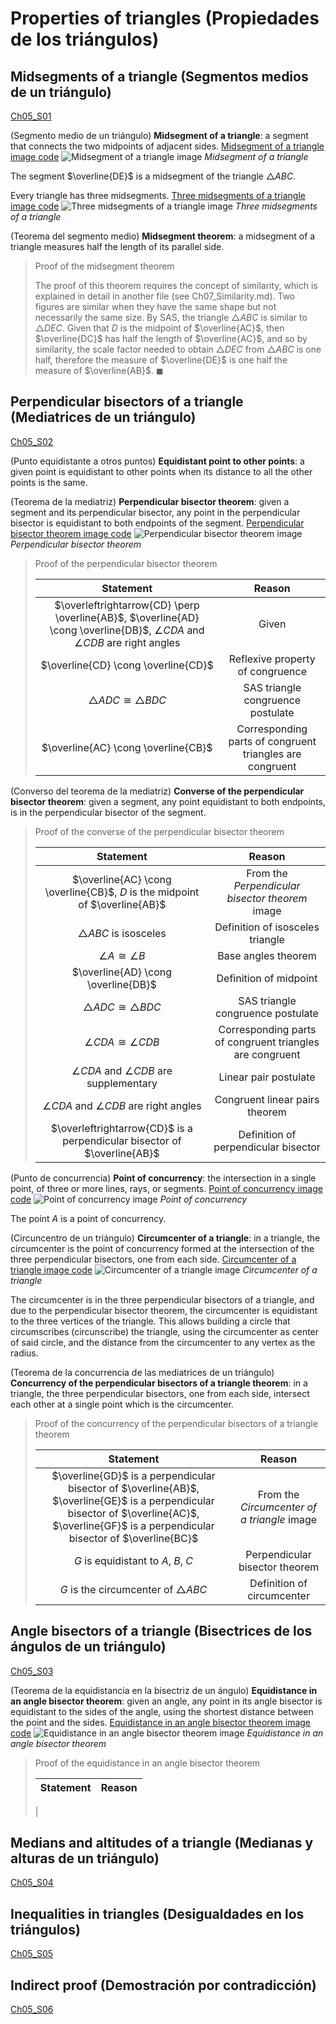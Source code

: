 
#   Properties of triangles (Propiedades de los triángulos)

## Midsegments of a triangle (Segmentos medios de un triángulo)
[Ch05_S01](https://www.ck12.org/reader/reader-index.html#section/2932947/5.1/9549314)

(Segmento medio de un triángulo)
**Midsegment of a triangle**: a segment that connects the two midpoints of adjacent sides.
[Midsegment of a triangle image code](Programs/Ch05/S01_01_Midsegment_of_a_triangle_image.py)
![Midsegment of a triangle image](Images/Ch05/S01_01_Midsegment_of_a_triangle.png)
*Midsegment of a triangle*

The segment $\overline{DE}$ is a midsegment of the triangle $\triangle ABC$.

Every triangle has three midsegments.
[Three midsegments of a triangle image code](Programs/Ch05/S01_02_Three_midsegments_of_a_triangle_image.py)
![Three midsegments of a triangle image](Images/Ch05/S01_02_Three_midsegments_of_a_triangle.png)
*Three midsegments of a triangle*

(Teorema del segmento medio)
**Midsegment theorem**: a midsegment of a triangle measures half the length of its parallel side.

> Proof of the midsegment theorem
>
> The proof of this theorem requires the concept of similarity, which is explained in detail in another file (see Ch07_Similarity.md). Two figures are similar when they have the same shape but not necessarily the same size. By SAS, the triangle $\triangle ABC$ is similar to $\triangle DEC$. Given that $D$ is the midpoint of $\overline{AC}$, then $\overline{DC}$ has half the length of $\overline{AC}$, and so by similarity, the scale factor needed to obtain $\triangle DEC$ from $\triangle ABC$ is one half, therefore the measure of $\overline{DE}$ is one half the measure of $\overline{AB}$. $\blacksquare$

## Perpendicular bisectors of a triangle (Mediatrices de un triángulo)
[Ch05_S02](https://www.ck12.org/reader/reader-index.html#section/2932948/5.2/9549314)

(Punto equidistante a otros puntos)
**Equidistant point to other points**: a given point is equidistant to other points when its distance to all the other points is the same.

(Teorema de la mediatriz)
**Perpendicular bisector theorem**: given a segment and its perpendicular bisector, any point in the perpendicular bisector is equidistant to both endpoints of the segment.
[Perpendicular bisector theorem image code](Programs/Ch05/S02_01_Perpendicular_bisector_theorem_image.py)
![Perpendicular bisector theorem image](Images/Ch05/S02_01_Perpendicular_bisector_theorem.png)
*Perpendicular bisector theorem*

> Proof of the perpendicular bisector theorem
>
> | Statement                                      | Reason                   |
> | :--------------------------------------------: | :----------------------: |
> | $\overleftrightarrow{CD} \perp \overline{AB}$, $\overline{AD} \cong \overline{DB}$, $\angle CDA$ and $\angle CDB$ are right angles | Given |
> | $\overline{CD} \cong \overline{CD}$ | Reflexive property of congruence |
> | $\triangle ADC \cong \triangle BDC$ | SAS triangle congruence postulate |
> | $\overline{AC} \cong \overline{CB}$ | Corresponding parts of congruent triangles are congruent |

(Converso del teorema de la mediatriz)
**Converse of the perpendicular bisector theorem**: given a segment, any point equidistant to both endpoints, is in the perpendicular bisector of the segment.

> Proof of the converse of the perpendicular bisector theorem
>
> | Statement                                      | Reason                   |
> | :--------------------------------------------: | :----------------------: |
> | $\overline{AC} \cong \overline{CB}$, $D$ is the midpoint of $\overline{AB}$ | From the *Perpendicular bisector theorem* image |
> | $\triangle ABC$ is isosceles | Definition of isosceles triangle |
> | $\angle A \cong \angle B$ | Base angles theorem |
> | $\overline{AD} \cong \overline{DB}$ | Definition of midpoint |
> | $\triangle ADC \cong \triangle BDC$ | SAS triangle congruence postulate |
> | $\angle CDA \cong \angle CDB$ | Corresponding parts of congruent triangles are congruent |
> | $\angle CDA$ and $\angle CDB$ are supplementary | Linear pair postulate |
> | $\angle CDA$ and $\angle CDB$ are right angles | Congruent linear pairs theorem |
> | $\overleftrightarrow{CD}$ is a perpendicular bisector of $\overline{AB}$ | Definition of perpendicular bisector |

(Punto de concurrencia)
**Point of concurrency**: the intersection in a single point, of three or more lines, rays, or segments.
[Point of concurrency image code](Programs/Ch05/S02_02_Point_of_concurrency_image.py)
![Point of concurrency image](Images/Ch05/S02_02_Point_of_concurrency.png)
*Point of concurrency*

The point $A$ is a point of concurrency.

(Circuncentro de un triángulo)
**Circumcenter of a triangle**: in a triangle, the circumcenter is the point of concurrency formed at the intersection of the three perpendicular bisectors, one from each side.
[Circumcenter of a triangle image code](Programs/Ch05/S02_03_Circumcenter_of_a_triangle_image.py)
![Circumcenter of a triangle image](Images/Ch05/S02_03_Circumcenter_of_a_triangle.png)
*Circumcenter of a triangle*

The circumcenter is in the three perpendicular bisectors of a triangle, and due to the perpendicular bisector theorem, the circumcenter is equidistant to the three vertices of the triangle. This allows building a circle that circumscribes (circunscribe) the triangle, using the circumcenter as center of said circle, and the distance from the circumcenter to any vertex as the radius.

(Teorema de la concurrencia de las mediatrices de un triángulo)
**Concurrency of the perpendicular bisectors of a triangle theorem**: in a triangle, the three perpendicular bisectors, one from each side, intersect each other at a single point which is the circumcenter.

> Proof of the concurrency of the perpendicular bisectors of a triangle theorem
>
> | Statement                                      | Reason                   |
> | :--------------------------------------------: | :----------------------: |
> | $\overline{GD}$ is a perpendicular bisector of $\overline{AB}$, $\overline{GE}$ is a perpendicular bisector of $\overline{AC}$, $\overline{GF}$ is a perpendicular bisector of $\overline{BC}$ | From the *Circumcenter of a triangle* image |
> | $G$ is equidistant to $A$, $B$, $C$ | Perpendicular bisector theorem |
> | $G$ is the circumcenter of $\triangle ABC$ | Definition of circumcenter |

## Angle bisectors of a triangle (Bisectrices de los ángulos de un triángulo)
[Ch05_S03](https://www.ck12.org/reader/reader-index.html#section/2932949/5.3/9549314)

(Teorema de la equidistancia en la bisectriz de un ángulo)
**Equidistance in an angle bisector theorem**: given an angle, any point in its angle bisector is equidistant to the sides of the angle, using the shortest distance between the point and the sides.
[Equidistance in an angle bisector theorem image code](Programs/Ch05/S03_01_Equidistance_in_an_angle_bisector_theorem_image.py)
![Equidistance in an angle bisector theorem image](Images/Ch05/S03_01_Equidistance_in_an_angle_bisector_theorem.png)
*Equidistance in an angle bisector theorem*

> Proof of the equidistance in an angle bisector theorem
>
> | Statement                                      | Reason                   |
> | :--------------------------------------------: | :----------------------: |
> | 

## Medians and altitudes of a triangle (Medianas y alturas de un triángulo)
[Ch05_S04](https://www.ck12.org/reader/reader-index.html#section/9549312/5.4/9549314)

## Inequalities in triangles (Desigualdades en los triángulos)
[Ch05_S05](https://www.ck12.org/reader/reader-index.html#section/2932951/5.5/9549314)

## Indirect proof (Demostración por contradicción)
[Ch05_S06](https://www.ck12.org/reader/reader-index.html#section/2932952/5.6/9549314)